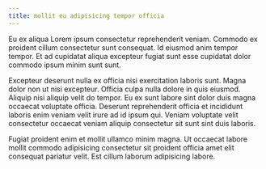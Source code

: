 ```yaml
---
title: mollit eu adipisicing tempor officia
---
```


Eu ex aliqua Lorem ipsum consectetur reprehenderit veniam. Commodo ex proident cillum consectetur sunt consequat. Id eiusmod anim tempor tempor. Et ad cupidatat aliqua excepteur fugiat sunt esse cupidatat dolor commodo ipsum minim sunt sunt.

Excepteur deserunt nulla ex officia nisi exercitation laboris sunt. Magna dolor non ut nisi excepteur. Officia culpa nulla dolore in quis eiusmod. Aliquip nisi aliquip velit do tempor. Eu ex sunt labore sint dolor duis magna occaecat voluptate officia. Deserunt reprehenderit officia et incididunt laboris enim veniam velit irure ad id ipsum qui. Veniam voluptate velit consectetur occaecat veniam aliquip consectetur sit sunt sint duis laboris.

Fugiat proident enim et mollit ullamco minim magna. Ut occaecat labore mollit commodo adipisicing consectetur sit proident officia amet elit consequat pariatur velit. Est cillum laborum adipisicing labore.